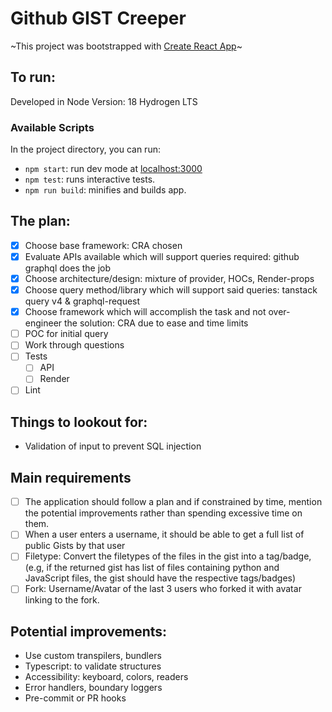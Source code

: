 # Github GIST Creeper
~This project was bootstrapped with [Create React App](https://github.com/facebook/create-react-app)~



## To run:
Developed in Node Version: 18 Hydrogen LTS


### Available Scripts

In the project directory, you can run:

- `npm start`: run dev mode at  [localhost:3000](localhost:3000)
- `npm test`: runs interactive tests.
- `npm run build`: minifies and builds app.



## The plan:
- [X] Choose base framework: CRA chosen
- [X] Evaluate APIs available which will support queries required: github graphql does the job
- [X] Choose architecture/design: mixture of provider, HOCs, Render-props
- [X] Choose query method/library which will support said queries: tanstack query v4 & graphql-request
- [X] Choose framework which will  accomplish the task and not over-engineer the solution: CRA due to ease and time limits
- [ ] POC for initial query
- [ ] Work through questions
- [ ] Tests
  - [ ] API
  - [ ] Render
- [ ] Lint

## Things to lookout for:
- Validation of input to prevent SQL injection

## Main requirements
- [ ] The application should follow a plan and if constrained by time, mention the potential improvements rather than spending excessive time on them. 
- [ ] When a user enters a username, it should be able to get a full list of public Gists by that user 
- [ ] Filetype: Convert the filetypes of the files in the gist into a tag/badge,(e.g, if the returned gist has list of files containing python and JavaScript files, the gist should have the respective tags/badges)
- [ ] Fork: Username/Avatar of the last 3 users who forked it with avatar linking to the fork.

## Potential improvements:
- Use custom transpilers, bundlers
- Typescript: to validate structures
- Accessibility: keyboard, colors, readers
- Error handlers, boundary loggers
- Pre-commit or PR hooks


